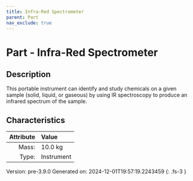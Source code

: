 ```yaml
---
title: Infra-Red Spectrometer
parent: Part
nav_exclude: true
---
```

# Part - Infra-Red Spectrometer

## Description
This portable instrument can identify and study chemicals on a given sample (solid, liquid, or gaseous)&#10;&#9;&#9;by using IR spectroscopy to produce an infrared spectrum of the sample. 

## Characteristics

| Attribute      | Value |
|--------:|:------|
|Mass:|10.0 kg|
|Type:|Instrument|




Version: pre-3.9.0 Generated on: 2024-12-01T19:57:19.2243459
{: .fs-3 }

